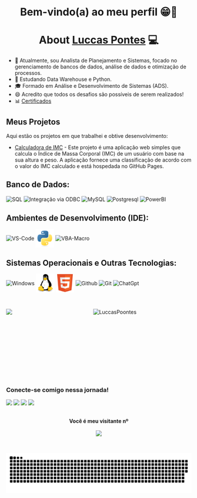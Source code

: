 ### <h1 align="center"> Bem-vindo(a) ao meu perfil 😁👋

<h1 align="center">About <a href="https://github.com/LuccasPoontes" target="_blank">Luccas Pontes</a> 💻</h1>

- 🔭 Atualmente, sou Analista de Planejamento e Sistemas, focado no gerenciamento de bancos de dados, análise de dados e otimização de processos. <br>
- 🌱 Estudando Data Warehouse e Python. <br>
- 🎓 Formado em Análise e Desenvolvimento de Sistemas (ADS). <br>
- 😄 Acredito que todos os desafios são possíveis de serem realizados! <br>
- 📊 <a href="https://github.com/LuccasPoontes/CERTIFICADOS" target="_blank"> Certificados</a>

## Meus Projetos

Aqui estão os projetos em que trabalhei e obtive desenvolvimento:

- [Calculadora de IMC](https://luccaspoontes.github.io/3.IMC_JS_HTML_CSS/) - Este projeto é uma aplicação web simples que calcula o Índice de Massa Corporal (IMC) de um usuário com base na sua altura e peso. A aplicação fornece uma classificação de acordo com o valor do IMC calculado e está hospedada no GitHub Pages.

## Banco de Dados:
<div style="display: inline_block">
    <img align="center" alt="SQL" height="50" width="50" src="https://www.svgrepo.com/show/303229/microsoft-sql-server-logo.svg">
    <img align="center" alt="Integração via ODBC" height="50" width="50" src="https://www.opc-router.de/wp-content/uploads/2018/03/icon_odbc_Database_128.png">
    <img align="center" alt="MySQL" height="50" width="50" src="https://www.vectorlogo.zone/logos/mysql/mysql-official.svg">
    <img align="center" alt="Postgresql" height="40" width="40" src="https://user-images.githubusercontent.com/24623425/36042969-f87531d4-0d8a-11e8-9dee-e87ab8c6a9e3.png">
    <img align="center" alt="PowerBI" height="50" width="50" src="https://img.shields.io/badge/PowerBI-F2C811?style=for-the-badge&logo=Power%20BI&logoColor=white">
</div>

## Ambientes de Desenvolvimento (IDE):
<div style="display: inline_block">
    <img align="center" alt="VS-Code" height="50" width="50" src="https://cdn.jsdelivr.net/gh/devicons/devicon/icons/vscode/vscode-original.svg">
    <img align="center" alt="Python" height="50" width="50" src="https://raw.githubusercontent.com/devicons/devicon/master/icons/python/python-original.svg">
    <img align="center" alt="VBA-Macro" height="40" width="40" src="https://cdn3.iconfinder.com/data/icons/flat-design-spreadsheet-set-5/24/macros-vba-512.png">
</div>

## Sistemas Operacionais e Outras Tecnologias:
<div style="display: inline_block">
    <img align="center" alt="Windows" height="50" width="50" src="https://img.shields.io/badge/Windows-0078D6?style=for-the-badge&logo=windows&logoColor=white">
    <img align="center" alt="Linux" height="50" width="50" src="https://raw.githubusercontent.com/devicons/devicon/master/icons/linux/linux-original.svg">
    <img align="center" alt="HTML" height="50" width="50" src="https://raw.githubusercontent.com/devicons/devicon/master/icons/html5/html5-original.svg">
    <img align="center" alt="Github" height="50" width="50" src="https://www.vectorlogo.zone/logos/github/github-icon.svg">
    <img align="center" alt="Git" height="50" width="70" src="https://img.shields.io/badge/git%20-%23F05033.svg?&style=for-the-badge&logo=git&logoColor=white">
    <img align="center" alt="ChatGpt" height="50" width="70" src="https://img.shields.io/badge/ChatGPT-74aa9c?style=for-the-badge&logo=openai&logoColor=white">
</div>

<p align="center">
<img src="https://camo.githubusercontent.com/82291b0fe831bfc6781e07fc5090cbd0a8b912bb8b8d4fec0696c881834f81ac/68747470733a2f2f70726f626f742e6d656469612f394575424971676170492e676966" width="450" height="1">
</p>
<div>
  <img align="left" width="47%" src="https://github-readme-stats.vercel.app/api?username=LuccasPoontes&show_icons=true&theme=tokyonight&count_private=true"/>
  <img align="left" width="47%" src="https://github-readme-stats.vercel.app/api/top-langs?username=LuccasPoontes&show_icons=true&locale=en&layout=compact&langs_count=6&theme=tokyonight" alt="LuccasPoontes" />
</div>
 
<br>
<br>
<br>
<br>
<br>
<br>
<br>
<br>
<br>
<br>
<br>

### Conecte-se comigo nessa jornada!
 
<div>
  <a href="mailto:luccasxx13@outlook.com"><img src="https://img.shields.io/badge/Microsoft_Outlook-0078D4?logo=microsoft-outlook&logoColor=white&style=for-the-badge"></a>
  <a href="https://instagram.com/error13luccas" target="_blank"><img src="https://img.shields.io/badge/-Instagram-%23E4405F?style=for-the-badge&logo=instagram&logoColor=white" target="_blank"></a>
  <a href="mailto:luccaspontes14@gmail.com"><img src="https://img.shields.io/badge/-Gmail-%23333?style=for-the-badge&logo=gmail&logoColor=white"></a>
  <a href="https://www.linkedin.com/in/luccas-pontes-faustino-50300b13a/" target="_blank"><img src="https://img.shields.io/badge/-LinkedIn-%230077B5?style=for-the-badge&logo=linkedin&logoColor=white" target="_blank"></a>
</div>

<div align="center">
<br><p align="centre"><b>Você é meu visitante nº</b></p>  
<p align="center"><img align="center" src="https://profile-counter.glitch.me/{LuccasPoontes}/count.svg" /></p> 
<br>
</div>

![Snake animation](https://github.com/LuccasPoontes/SnakeLuccasPoontes/blob/main/contribution-grid-snake.svg)




 
